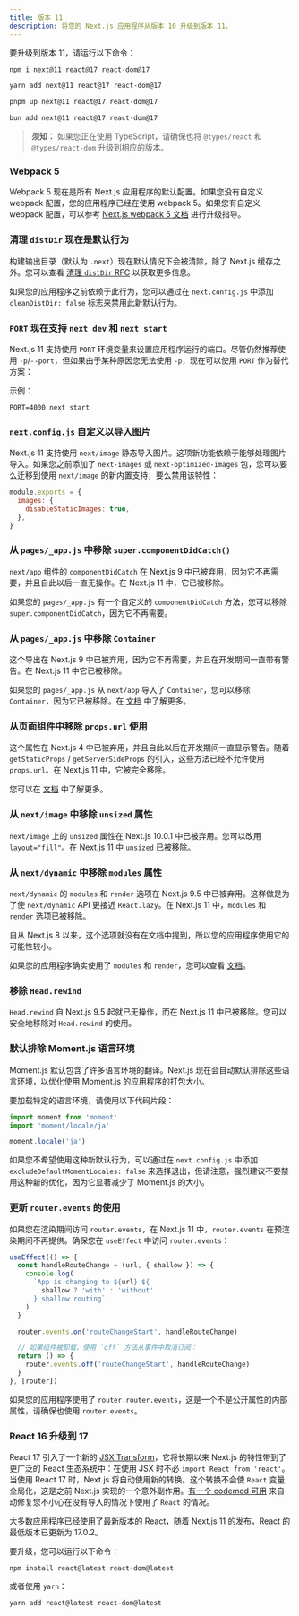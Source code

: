 ```yaml
---
title: 版本 11
description: 将您的 Next.js 应用程序从版本 10 升级到版本 11。
---
```


要升级到版本 11，请运行以下命令：

```bash filename="终端"
npm i next@11 react@17 react-dom@17
```

```bash filename="终端"
yarn add next@11 react@17 react-dom@17
```

```bash filename="终端"
pnpm up next@11 react@17 react-dom@17
```

```bash filename="终端"
bun add next@11 react@17 react-dom@17
```

> **须知：** 如果您正在使用 TypeScript，请确保也将 `@types/react` 和 `@types/react-dom` 升级到相应的版本。

### Webpack 5

Webpack 5 现在是所有 Next.js 应用程序的默认配置。如果您没有自定义 webpack 配置，您的应用程序已经在使用 webpack 5。如果您有自定义 webpack 配置，可以参考 [Next.js webpack 5 文档](/docs/messages/webpack5) 进行升级指导。

### 清理 `distDir` 现在是默认行为

构建输出目录（默认为 `.next`）现在默认情况下会被清除，除了 Next.js 缓存之外。您可以查看 [清理 `distDir` RFC](https://github.com/vercel/next.js/discussions/6009) 以获取更多信息。

如果您的应用程序之前依赖于此行为，您可以通过在 `next.config.js` 中添加 `cleanDistDir: false` 标志来禁用此新默认行为。

### `PORT` 现在支持 `next dev` 和 `next start`

Next.js 11 支持使用 `PORT` 环境变量来设置应用程序运行的端口。尽管仍然推荐使用 `-p`/`--port`，但如果由于某种原因您无法使用 `-p`，现在可以使用 `PORT` 作为替代方案：

示例：

```
PORT=4000 next start
```

### `next.config.js` 自定义以导入图片

Next.js 11 支持使用 `next/image` 静态导入图片。这项新功能依赖于能够处理图片导入。如果您之前添加了 `next-images` 或 `next-optimized-images` 包，您可以要么迁移到使用 `next/image` 的新内置支持，要么禁用该特性：

```js filename="next.config.js"
module.exports = {
  images: {
    disableStaticImages: true,
  },
}
```

### 从 `pages/_app.js` 中移除 `super.componentDidCatch()`

`next/app` 组件的 `componentDidCatch` 在 Next.js 9 中已被弃用，因为它不再需要，并且自此以后一直无操作。在 Next.js 11 中，它已被移除。

如果您的 `pages/_app.js` 有一个自定义的 `componentDidCatch` 方法，您可以移除 `super.componentDidCatch`，因为它不再需要。

### 从 `pages/_app.js` 中移除 `Container`

这个导出在 Next.js 9 中已被弃用，因为它不再需要，并且在开发期间一直带有警告。在 Next.js 11 中它已被移除。

如果您的 `pages/_app.js` 从 `next/app` 导入了 `Container`，您可以移除 `Container`，因为它已被移除。在 [文档](/docs/messages/app-container-deprecated) 中了解更多。

### 从页面组件中移除 `props.url` 使用

这个属性在 Next.js 4 中已被弃用，并且自此以后在开发期间一直显示警告。随着 `getStaticProps` / `getServerSideProps` 的引入，这些方法已经不允许使用 `props.url`。在 Next.js 11 中，它被完全移除。

您可以在 [文档](/docs/messages/url-deprecated) 中了解更多。

### 从 `next/image` 中移除 `unsized` 属性

`next/image` 上的 `unsized` 属性在 Next.js 10.0.1 中已被弃用。您可以改用 `layout="fill"`。在 Next.js 11 中 `unsized` 已被移除。

### 从 `next/dynamic` 中移除 `modules` 属性

`next/dynamic` 的 `modules` 和 `render` 选项在 Next.js 9.5 中已被弃用。这样做是为了使 `next/dynamic` API 更接近 `React.lazy`。在 Next.js 11 中，`modules` 和 `render` 选项已被移除。

自从 Next.js 8 以来，这个选项就没有在文档中提到，所以您的应用程序使用它的可能性较小。

如果您的应用程序确实使用了 `modules` 和 `render`，您可以查看 [文档](/docs/messages/next-dynamic-modules)。
### 移除 `Head.rewind`

`Head.rewind` 自 Next.js 9.5 起就已无操作，而在 Next.js 11 中已被移除。您可以安全地移除对 `Head.rewind` 的使用。

### 默认排除 Moment.js 语言环境

Moment.js 默认包含了许多语言环境的翻译。Next.js 现在会自动默认排除这些语言环境，以优化使用 Moment.js 的应用程序的打包大小。

要加载特定的语言环境，请使用以下代码片段：

```js
import moment from 'moment'
import 'moment/locale/ja'

moment.locale('ja')
```

如果您不希望使用这种新默认行为，可以通过在 `next.config.js` 中添加 `excludeDefaultMomentLocales: false` 来选择退出，但请注意，强烈建议不要禁用这种新的优化，因为它显著减少了 Moment.js 的大小。

### 更新 `router.events` 的使用

如果您在渲染期间访问 `router.events`，在 Next.js 11 中，`router.events` 在预渲染期间不再提供。确保您在 `useEffect` 中访问 `router.events`：

```js
useEffect(() => {
  const handleRouteChange = (url, { shallow }) => {
    console.log(
      `App is changing to ${url} ${
        shallow ? 'with' : 'without'
      } shallow routing`
    )
  }

  router.events.on('routeChangeStart', handleRouteChange)

  // 如果组件被卸载，使用 `off` 方法从事件中取消订阅：
  return () => {
    router.events.off('routeChangeStart', handleRouteChange)
  }
}, [router])
```

如果您的应用程序使用了 `router.router.events`，这是一个不是公开属性的内部属性，请确保也使用 `router.events`。

### React 16 升级到 17

React 17 引入了一个新的 [JSX Transform](https://reactjs.org/blog/2020/09/22/introducing-the-new-jsx-transform.html)，它将长期以来 Next.js 的特性带到了更广泛的 React 生态系统中：在使用 JSX 时不必 `import React from 'react'`。当使用 React 17 时，Next.js 将自动使用新的转换。这个转换不会使 `React` 变量全局化，这是之前 Next.js 实现的一个意外副作用。[有一个 codemod 可用](/docs/pages/building-your-application/upgrading/codemods#add-missing-react-import) 来自动修复您不小心在没有导入的情况下使用了 `React` 的情况。

大多数应用程序已经使用了最新版本的 React，随着 Next.js 11 的发布，React 的最低版本已更新为 17.0.2。

要升级，您可以运行以下命令：

```
npm install react@latest react-dom@latest
```

或者使用 `yarn`：

```
yarn add react@latest react-dom@latest
```